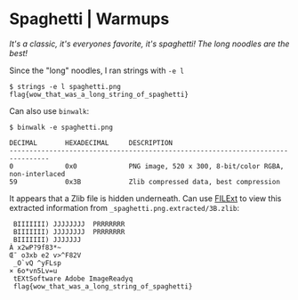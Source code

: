 # Spaghetti | Warmups

*It's a classic, it's everyones favorite, it's spaghetti! The long noodles are the best!*

Since the "long" noodles, I ran strings with `-e l`

```
$ strings -e l spaghetti.png
flag{wow_that_was_a_long_string_of_spaghetti}
```

Can also use `binwalk`:

```
$ binwalk -e spaghetti.png

DECIMAL       HEXADECIMAL     DESCRIPTION
--------------------------------------------------------------------------------
0             0x0             PNG image, 520 x 300, 8-bit/color RGBA, non-interlaced
59            0x3B            Zlib compressed data, best compression

```

It appears that a Zlib file is hidden underneath.  Can use [FILExt](https://filext.com/file-extension/ZLIB) to view this extracted information from `_spaghetti.png.extracted/3B.zlib`:

```
 BIIIIIII) JJJJJJJJ  PRRRRRRR
 BIIIIIII) JJJJJJJJ  PRRRRRRR
 BIIIIIII) JJJJJJJ
À x2wP?9f83*~
Œ¯ o3xb e2 v>^F82V
 _O`vQ ^yFLsp
× 6o*vn5Lv=u
 tEXtSoftware Adobe ImageReadyq
 flag{wow_that_was_a_long_string_of_spaghetti}
```